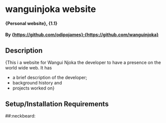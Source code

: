 # wanguinjoka website
#### {Personal website}, {1.1}
#### By **{https://github.com/odipojames};{https://github.com/wanguinjoka}**
## Description
{This i a website for Wangui Njoka the developer to have a presence on the world wide web. It has
  * a brief description of the developer;
  * background history and
  * projects worked on}
## Setup/Installation Requirements
##:neckbeard:

